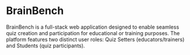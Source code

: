 # BrainBench
BrainBench is a full-stack web application designed to enable seamless quiz creation and participation for educational or training purposes. The platform features two distinct user roles: Quiz Setters (educators/trainers) and Students (quiz participants).
